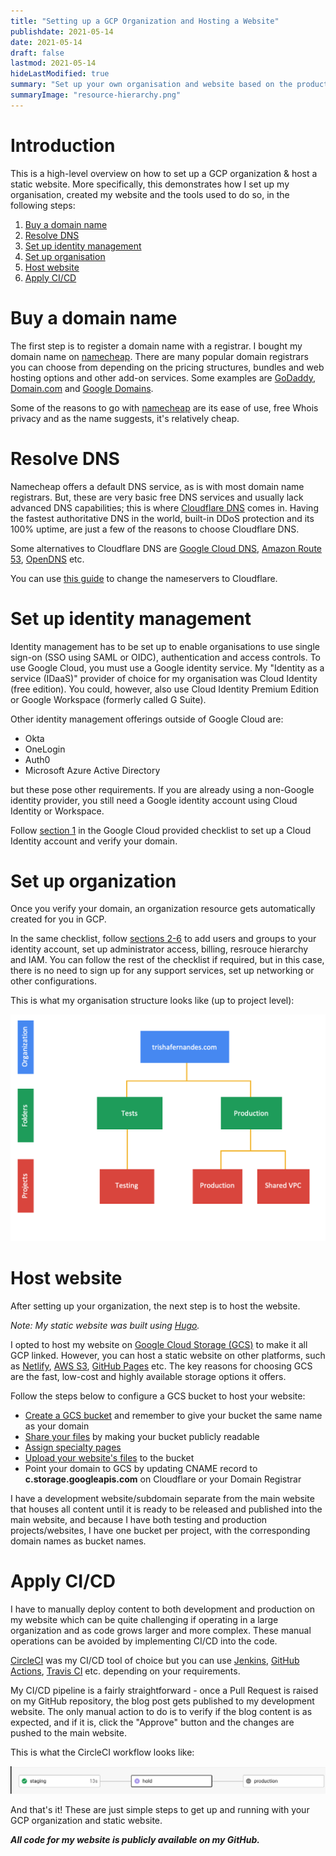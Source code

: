 ```yaml
---
title: "Setting up a GCP Organization and Hosting a Website"
publishdate: 2021-05-14
date: 2021-05-14
draft: false
lastmod: 2021-05-14
hideLastModified: true
summary: "Set up your own organisation and website based on the products and technologies used to create this website."
summaryImage: "resource-hierarchy.png"
---
```


# Introduction
This is a high-level overview on how to set up a GCP organization & host a static website. More specifically, this demonstrates how I set up my organisation, created my website and the tools used to do so, in the following steps:

1. [Buy a domain name](#buy-a-domain-name)
2. [Resolve DNS](#resolve-dns)
3. [Set up identity management](#set-up-identity-management)
4. [Set up organisation](#set-up-organization)
5. [Host website](#host-website)
6. [Apply CI/CD](#apply-cicd)



# Buy a domain name

The first step is to register a domain name with a registrar. I bought my domain name on [namecheap](https://www.namecheap.com/). There are many popular domain registrars you can choose from depending on the pricing structures, bundles and web hosting options and other add-on services. Some examples are [GoDaddy](https://uk.godaddy.com/domains/domain-name-search), [Domain.com](https://www.domain.com/domains) and [Google Domains](https://domains.google/).

Some of the reasons to go with [namecheap](https://www.namecheap.com/) are its ease of use, free Whois privacy and as the name suggests, it's relatively cheap.

# Resolve DNS

Namecheap offers a default DNS service, as is with most domain name registrars. But, these are very basic free DNS services and usually lack advanced DNS capabilities; this is where [Cloudflare DNS](https://dash.cloudflare.com/sign-up) comes in. Having the fastest authoritative DNS in the world, built-in DDoS protection and its 100% uptime, are just a few of the reasons to choose Cloudflare DNS.

Some alternatives to Cloudflare DNS are [Google Cloud DNS](https://cloud.google.com/dns), [Amazon Route 53](https://aws.amazon.com/route53/), [OpenDNS](https://www.opendns.com/) etc.

You can use [this guide](https://www.namecheap.com/support/knowledgebase/article.aspx/9607/2210/how-to-set-up-dns-records-for-your-domain-in-cloudflare-account/) to change the nameservers to Cloudflare.

# Set up identity management

Identity management has to be set up to enable organisations to use single sign-on (SSO using SAML or OIDC), authentication and access controls. To use Google Cloud, you must use a Google identity service. My "Identity as a service (IDaaS)" provider of choice for my organisation was Cloud Identity (free edition). You could, however, also use Cloud Identity Premium Edition or Google Workspace (formerly called G Suite).  

Other identity management offerings outside of Google Cloud are:

- Okta
- OneLogin
- Auth0
- Microsoft Azure Active Directory

but these pose other requirements.
If you are already using a non-Google identity provider, you still need a Google identity account using Cloud Identity or Workspace.

Follow [section 1](https://cloud.google.com/docs/enterprise/setup-checklist#checklist-section-1) in the Google Cloud provided checklist to set up a Cloud Identity account and verify your domain.

# Set up organization

Once you verify your domain, an organization resource gets automatically created for you in GCP.

In the same checklist, follow [sections 2-6](https://cloud.google.com/docs/enterprise/setup-checklist#checklist-title) to add users and groups to your identity account, set up administrator access, billing, resrouce hierarchy and IAM. You can follow the rest of the checklist if required, but in this case, there is no need to sign up for any support services, set up networking or other configurations.

This is what my organisation structure looks like (up to project level):

![Resource](resource-hierarchy.png)

# Host website

After setting up your organization, the next step is to host the website.

*Note: My static website was built using [Hugo](https://gohugo.io/).*

I opted to host my website on [Google Cloud Storage (GCS)](https://cloud.google.com/storage) to make it all GCP linked. However, you can host a static website on other platforms, such as [Netlify](https://www.netlify.com/), [AWS S3](https://aws.amazon.com/s3/), [GitHub Pages](https://pages.github.com/) etc.
The key reasons for choosing GCS are the fast, low-cost and highly available storage options it offers.

Follow the steps below to configure a GCS bucket to host your website:

- [Create a GCS bucket](https://cloud.google.com/storage/docs/creating-buckets) and remember to give your bucket the same name as your domain
- [Share your files](https://cloud.google.com/storage/docs/hosting-static-website#sharing) by making your bucket publicly readable
- [Assign specialty pages](https://cloud.google.com/storage/docs/hosting-static-website#specialty-pages)
- [Upload your website's files](https://cloud.google.com/storage/docs/hosting-static-website#uploading) to the bucket
- Point your domain to GCS by updating CNAME record to **c.storage.googleapis.com** on Cloudflare or your Domain Registrar

I have a development website/subdomain separate from the main website that houses all content until it is ready to be released and published into the main website, and because I have both testing and production projects/websites, I have one bucket per project, with the corresponding domain names as bucket names.

# Apply CI/CD

I have to manually deploy content to both development and production on my website which can be quite challenging if operating in a large organization and as code grows larger and more complex. These manual operations can be avoided by implementing CI/CD into the code.

[CircleCI](https://circleci.com/) was my CI/CD tool of choice but you can use [Jenkins](https://jenkins.io/), [GitHub Actions](https://github.com/features/actions), [Travis CI](https://www.travis-ci.com/) etc. depending on your requirements.

My CI/CD pipeline is a fairly straightforward - once a Pull Request is raised on my GitHub repository, the blog post gets published to my development website. The only manual action to do is to verify if the blog content is as expected, and if it is, click the "Approve" button and the changes are pushed to the main website.

This is what the CircleCI workflow looks like:

![CircleCI](workflow.png)

And that's it! These are just simple steps to get up and running with your GCP organization and static website.

***All code for my website is publicly available on my GitHub.***
